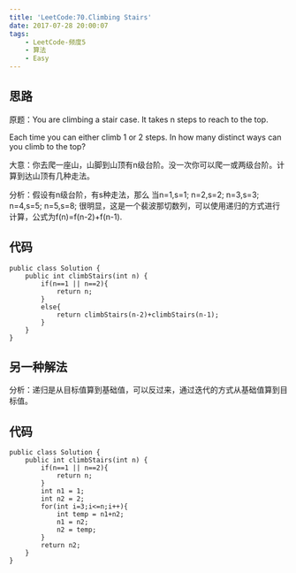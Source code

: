 ```yaml
---
title: 'LeetCode:70.Climbing Stairs'
date: 2017-07-28 20:00:07
tags:
    - LeetCode-频度5
    - 算法
    - Easy
---
```


## 思路
原题：You are climbing a stair case. It takes n steps to reach to the top.

Each time you can either climb 1 or 2 steps. In how many distinct ways can you climb to the top?

<!-- more -->
大意：你去爬一座山，山脚到山顶有n级台阶。没一次你可以爬一或两级台阶。计算到达山顶有几种走法。

分析：假设有n级台阶，有s种走法，那么
当n=1,s=1;
n=2,s=2;
n=3,s=3;
n=4,s=5;
n=5,s=8;
很明显，这是一个裴波那切数列，可以使用递归的方式进行计算，公式为f(n)=f(n-2)+f(n-1).

## 代码
```
public class Solution {
    public int climbStairs(int n) {
        if(n==1 || n==2){
            return n;
        }
        else{
            return climbStairs(n-2)+climbStairs(n-1);
        }
    }
}
```

## 另一种解法
分析：递归是从目标值算到基础值，可以反过来，通过迭代的方式从基础值算到目标值。

## 代码
```
public class Solution {
    public int climbStairs(int n) {
        if(n==1 || n==2){
            return n;
        }
        int n1 = 1;
        int n2 = 2;
        for(int i=3;i<=n;i++){
            int temp = n1+n2;
            n1 = n2;
            n2 = temp;
        }
        return n2;
    }
}
```
